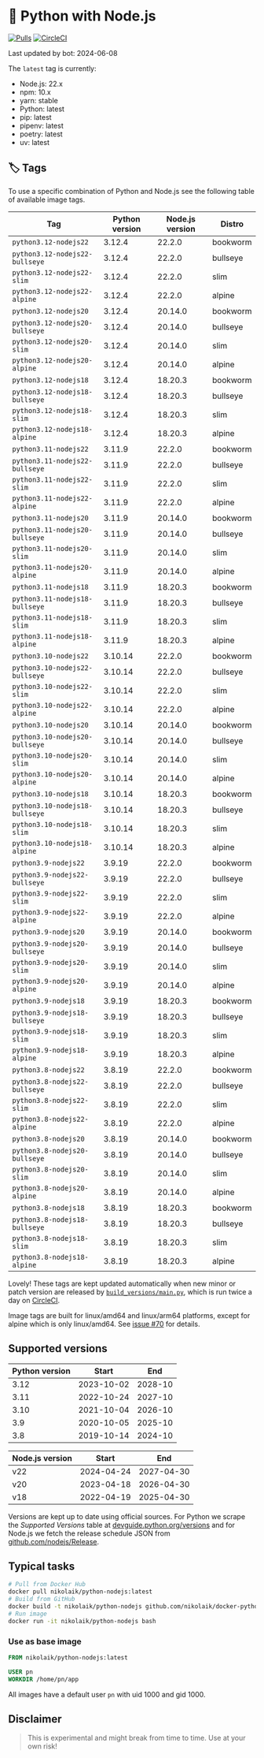 # 🐳 Python with Node.js

[![Pulls](https://img.shields.io/docker/pulls/nikolaik/python-nodejs.svg?style=flat-square)](https://hub.docker.com/r/nikolaik/python-nodejs/)
[![CircleCI](https://img.shields.io/circleci/project/github/nikolaik/docker-python-nodejs.svg?style=flat-square)](https://circleci.com/gh/nikolaik/docker-python-nodejs)

Last updated by bot: 2024-06-08

The `latest` tag is currently:

- Node.js: 22.x
- npm: 10.x
- yarn: stable
- Python: latest
- pip: latest
- pipenv: latest
- poetry: latest
- uv: latest

## 🏷 Tags

To use a specific combination of Python and Node.js see the following table of available image tags.

<!-- TAGS_START -->

Tag | Python version | Node.js version | Distro
--- | --- | --- | ---
`python3.12-nodejs22` | 3.12.4 | 22.2.0 | bookworm
`python3.12-nodejs22-bullseye` | 3.12.4 | 22.2.0 | bullseye
`python3.12-nodejs22-slim` | 3.12.4 | 22.2.0 | slim
`python3.12-nodejs22-alpine` | 3.12.4 | 22.2.0 | alpine
`python3.12-nodejs20` | 3.12.4 | 20.14.0 | bookworm
`python3.12-nodejs20-bullseye` | 3.12.4 | 20.14.0 | bullseye
`python3.12-nodejs20-slim` | 3.12.4 | 20.14.0 | slim
`python3.12-nodejs20-alpine` | 3.12.4 | 20.14.0 | alpine
`python3.12-nodejs18` | 3.12.4 | 18.20.3 | bookworm
`python3.12-nodejs18-bullseye` | 3.12.4 | 18.20.3 | bullseye
`python3.12-nodejs18-slim` | 3.12.4 | 18.20.3 | slim
`python3.12-nodejs18-alpine` | 3.12.4 | 18.20.3 | alpine
`python3.11-nodejs22` | 3.11.9 | 22.2.0 | bookworm
`python3.11-nodejs22-bullseye` | 3.11.9 | 22.2.0 | bullseye
`python3.11-nodejs22-slim` | 3.11.9 | 22.2.0 | slim
`python3.11-nodejs22-alpine` | 3.11.9 | 22.2.0 | alpine
`python3.11-nodejs20` | 3.11.9 | 20.14.0 | bookworm
`python3.11-nodejs20-bullseye` | 3.11.9 | 20.14.0 | bullseye
`python3.11-nodejs20-slim` | 3.11.9 | 20.14.0 | slim
`python3.11-nodejs20-alpine` | 3.11.9 | 20.14.0 | alpine
`python3.11-nodejs18` | 3.11.9 | 18.20.3 | bookworm
`python3.11-nodejs18-bullseye` | 3.11.9 | 18.20.3 | bullseye
`python3.11-nodejs18-slim` | 3.11.9 | 18.20.3 | slim
`python3.11-nodejs18-alpine` | 3.11.9 | 18.20.3 | alpine
`python3.10-nodejs22` | 3.10.14 | 22.2.0 | bookworm
`python3.10-nodejs22-bullseye` | 3.10.14 | 22.2.0 | bullseye
`python3.10-nodejs22-slim` | 3.10.14 | 22.2.0 | slim
`python3.10-nodejs22-alpine` | 3.10.14 | 22.2.0 | alpine
`python3.10-nodejs20` | 3.10.14 | 20.14.0 | bookworm
`python3.10-nodejs20-bullseye` | 3.10.14 | 20.14.0 | bullseye
`python3.10-nodejs20-slim` | 3.10.14 | 20.14.0 | slim
`python3.10-nodejs20-alpine` | 3.10.14 | 20.14.0 | alpine
`python3.10-nodejs18` | 3.10.14 | 18.20.3 | bookworm
`python3.10-nodejs18-bullseye` | 3.10.14 | 18.20.3 | bullseye
`python3.10-nodejs18-slim` | 3.10.14 | 18.20.3 | slim
`python3.10-nodejs18-alpine` | 3.10.14 | 18.20.3 | alpine
`python3.9-nodejs22` | 3.9.19 | 22.2.0 | bookworm
`python3.9-nodejs22-bullseye` | 3.9.19 | 22.2.0 | bullseye
`python3.9-nodejs22-slim` | 3.9.19 | 22.2.0 | slim
`python3.9-nodejs22-alpine` | 3.9.19 | 22.2.0 | alpine
`python3.9-nodejs20` | 3.9.19 | 20.14.0 | bookworm
`python3.9-nodejs20-bullseye` | 3.9.19 | 20.14.0 | bullseye
`python3.9-nodejs20-slim` | 3.9.19 | 20.14.0 | slim
`python3.9-nodejs20-alpine` | 3.9.19 | 20.14.0 | alpine
`python3.9-nodejs18` | 3.9.19 | 18.20.3 | bookworm
`python3.9-nodejs18-bullseye` | 3.9.19 | 18.20.3 | bullseye
`python3.9-nodejs18-slim` | 3.9.19 | 18.20.3 | slim
`python3.9-nodejs18-alpine` | 3.9.19 | 18.20.3 | alpine
`python3.8-nodejs22` | 3.8.19 | 22.2.0 | bookworm
`python3.8-nodejs22-bullseye` | 3.8.19 | 22.2.0 | bullseye
`python3.8-nodejs22-slim` | 3.8.19 | 22.2.0 | slim
`python3.8-nodejs22-alpine` | 3.8.19 | 22.2.0 | alpine
`python3.8-nodejs20` | 3.8.19 | 20.14.0 | bookworm
`python3.8-nodejs20-bullseye` | 3.8.19 | 20.14.0 | bullseye
`python3.8-nodejs20-slim` | 3.8.19 | 20.14.0 | slim
`python3.8-nodejs20-alpine` | 3.8.19 | 20.14.0 | alpine
`python3.8-nodejs18` | 3.8.19 | 18.20.3 | bookworm
`python3.8-nodejs18-bullseye` | 3.8.19 | 18.20.3 | bullseye
`python3.8-nodejs18-slim` | 3.8.19 | 18.20.3 | slim
`python3.8-nodejs18-alpine` | 3.8.19 | 18.20.3 | alpine

<!-- TAGS_END -->

Lovely! These tags are kept updated automatically when new minor or patch version are released by [`build_versions/main.py`](./build_versions/main.py), which is run twice a day on [CircleCI](https://circleci.com/gh/nikolaik/docker-python-nodejs).

Image tags are built for linux/amd64 and linux/arm64 platforms, except for alpine which is only linux/amd64. See [issue #70](https://github.com/nikolaik/docker-python-nodejs/issues/70) for details.

## Supported versions

<!-- SUPPORTED_VERSIONS_START -->

Python version | Start | End
--- | --- | ---
3.12 | 2023-10-02 | 2028-10
3.11 | 2022-10-24 | 2027-10
3.10 | 2021-10-04 | 2026-10
3.9 | 2020-10-05 | 2025-10
3.8 | 2019-10-14 | 2024-10

Node.js version | Start | End
--- | --- | ---
v22 | 2024-04-24 | 2027-04-30
v20 | 2023-04-18 | 2026-04-30
v18 | 2022-04-19 | 2025-04-30

<!-- SUPPORTED_VERSIONS_END -->

Versions are kept up to date using official sources. For Python we scrape the _Supported Versions_ table at [devguide.python.org/versions](https://devguide.python.org/versions/#supported-versions) and for Node.js we fetch the release schedule JSON from [github.com/nodejs/Release](https://github.com/nodejs/Release/blob/main/schedule.json).

## Typical tasks

```bash
# Pull from Docker Hub
docker pull nikolaik/python-nodejs:latest
# Build from GitHub
docker build -t nikolaik/python-nodejs github.com/nikolaik/docker-python-nodejs
# Run image
docker run -it nikolaik/python-nodejs bash
```

### Use as base image

```Dockerfile
FROM nikolaik/python-nodejs:latest

USER pn
WORKDIR /home/pn/app
```

All images have a default user `pn` with uid 1000 and gid 1000.

## Disclaimer

> This is experimental and might break from time to time. Use at your own risk!
